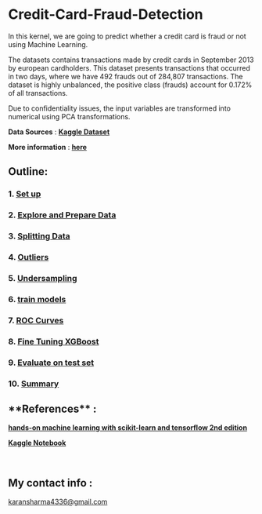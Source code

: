 # Credit-Card-Fraud-Detection

In this kernel, we are going to predict whether a credit card is fraud or not using Machine Learning.

The datasets contains transactions made by credit cards in September 2013 by european cardholders. This dataset presents transactions that occurred in two days, where we have 492 frauds out of 284,807 transactions. The dataset is highly unbalanced, the positive class (frauds) account for 0.172% of all transactions.

Due to confidentiality issues, the input variables are transformed into numerical using PCA transformations.

**Data Sources** : __[Kaggle Dataset](https://www.kaggle.com/mlg-ulb/creditcardfraud)__

**More information** :  __[here](https://www.kaggle.com/mlg-ulb/creditcardfraud)__

<h2>Outline: </h2>

### 1. [Set up](https://github.com/KaranSharma18/Credit-Card-Fraud-Detection/blob/main/Credit%20card%20fraud%20detection.ipynb)
### 2. [Explore and Prepare Data](https://github.com/KaranSharma18/Credit-Card-Fraud-Detection/blob/main/Credit%20card%20fraud%20detection.ipynb)
### 3. [Splitting Data ](https://github.com/KaranSharma18/Credit-Card-Fraud-Detection/blob/main/Credit%20card%20fraud%20detection.ipynb)
### 4. [Outliers](https://github.com/KaranSharma18/Credit-Card-Fraud-Detection/blob/main/Credit%20card%20fraud%20detection.ipynb)
### 5. [Undersampling](https://github.com/KaranSharma18/Credit-Card-Fraud-Detection/blob/main/Credit%20card%20fraud%20detection.ipynb)
### 6. [train models](https://github.com/KaranSharma18/Credit-Card-Fraud-Detection/blob/main/Credit%20card%20fraud%20detection.ipynb)
### 7. [ROC Curves](https://github.com/KaranSharma18/Credit-Card-Fraud-Detection/blob/main/Credit%20card%20fraud%20detection.ipynb)
### 8. [Fine Tuning XGBoost](https://github.com/KaranSharma18/Credit-Card-Fraud-Detection/blob/main/Credit%20card%20fraud%20detection.ipynb)
### 9. [Evaluate on test set](https://github.com/KaranSharma18/Credit-Card-Fraud-Detection/blob/main/Credit%20card%20fraud%20detection.ipynb)
### 10. [Summary](https://github.com/KaranSharma18/Credit-Card-Fraud-Detection/blob/main/Credit%20card%20fraud%20detection.ipynb)

<h2>**References** :</h2> 

__[hands-on machine learning with scikit-learn and tensorflow 2nd edition](https://github.com/ageron/handson-ml2)__

__[Kaggle Notebook](https://www.kaggle.com/janiobachmann/credit-fraud-dealing-with-imbalanced-datasets)__


<br><h2>**My contact info** :</h2> karansharma4336@gmail.com
